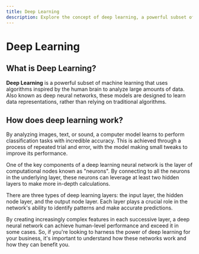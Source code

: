 ```yaml
---
title: Deep Learning
description: Explore the concept of deep learning, a powerful subset of machine learning that utilizes algorithms inspired by the human brain. Learn how deep neural networks analyze large amounts of data, create representations, and achieve remarkable accuracy in tasks like image, text, and sound analysis. Discover the key components of deep learning, including layers, neurons, and the process of learning through trial and error.
---
```


# Deep Learning

## What is Deep Learning?

**Deep Learning** is a powerful subset of machine learning that uses algorithms inspired by the human brain to analyze large amounts of data. Also known as deep neural networks, these models are designed to learn data representations, rather than relying on traditional algorithms.

## How does deep learning work?

By analyzing images, text, or sound, a computer model learns to perform classification tasks with incredible accuracy. This is achieved through a process of repeated trial and error, with the model making small tweaks to improve its performance.

One of the key components of a deep learning neural network is the layer of computational nodes known as "neurons". By connecting to all the neurons in the underlying layer, these neurons can leverage at least two hidden layers to make more in-depth calculations.

There are three types of deep learning layers: the input layer, the hidden node layer, and the output node layer. Each layer plays a crucial role in the network's ability to identify patterns and make accurate predictions.

By creating increasingly complex features in each successive layer, a deep neural network can achieve human-level performance and exceed it in some cases. So, if you're looking to harness the power of deep learning for your business, it's important to understand how these networks work and how they can benefit you.

